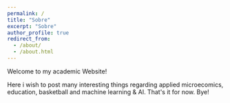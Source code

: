 ```yaml
---
permalink: /
title: "Sobre"
excerpt: "Sobre"
author_profile: true
redirect_from: 
  - /about/
  - /about.html
---
```


Welcome to my academic Website!

Here i wish to post many interesting things regarding applied microecomics, education, basketball and machine learning & AI.
That's it for now. Bye!
